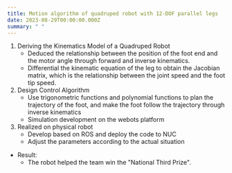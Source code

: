 ```yaml
---
title: Motion algorithm of quadruped robot with 12-DOF parallel legs
date: 2023-08-29T00:00:00.000Z
summary: " "
---
```

1. Deriving the Kinematics Model of a Quadruped Robot
	* Deduced the relationship between the position of the foot end and the motor angle through forward and inverse kinematics.
	* Differential the kinematic equation of the leg to obtain the Jacobian matrix, which is the relationship between the joint speed and the foot tip speed.
2. Design Control Algorithm
	* Use trigonometric functions and polynomial functions to plan the trajectory of the foot, and make the foot follow the trajectory through inverse kinematics
	* Simulation development on the webots platform
3. Realized on physical robot
	* Develop based on ROS and deploy the code to NUC
	* Adjust the parameters according to the actual situation
    
* Result: 
	* The robot helped the team win the "National Third Prize".